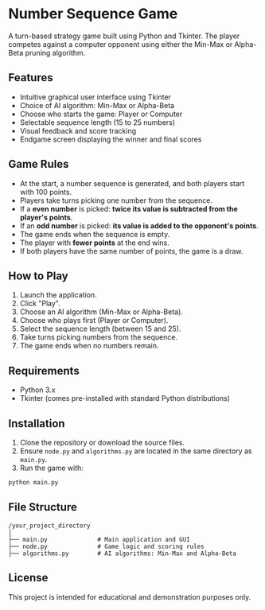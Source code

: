 # Number Sequence Game

A turn-based strategy game built using Python and Tkinter. The player competes against a computer opponent using either the Min-Max or Alpha-Beta pruning algorithm.

## Features

* Intuitive graphical user interface using Tkinter
* Choice of AI algorithm: Min-Max or Alpha-Beta
* Choose who starts the game: Player or Computer
* Selectable sequence length (15 to 25 numbers)
* Visual feedback and score tracking
* Endgame screen displaying the winner and final scores

## Game Rules

* At the start, a number sequence is generated, and both players start with 100 points.
* Players take turns picking one number from the sequence.
* If a **even number** is picked: **twice its value is subtracted from the player's points**.
* If an **odd number** is picked: **its value is added to the opponent's points**.
* The game ends when the sequence is empty.
* The player with **fewer points** at the end wins.
* If both players have the same number of points, the game is a draw.

## How to Play

1. Launch the application.
2. Click "Play".
3. Choose an AI algorithm (Min-Max or Alpha-Beta).
4. Choose who plays first (Player or Computer).
5. Select the sequence length (between 15 and 25).
6. Take turns picking numbers from the sequence.
7. The game ends when no numbers remain.

## Requirements

* Python 3.x
* Tkinter (comes pre-installed with standard Python distributions)

## Installation

1. Clone the repository or download the source files.
2. Ensure `node.py` and `algorithms.py` are located in the same directory as `main.py`.
3. Run the game with:

```bash
python main.py
```

## File Structure

```
/your_project_directory
│
├── main.py              # Main application and GUI
├── node.py              # Game logic and scoring rules
├── algorithms.py        # AI algorithms: Min-Max and Alpha-Beta
```

## License

This project is intended for educational and demonstration purposes only.
